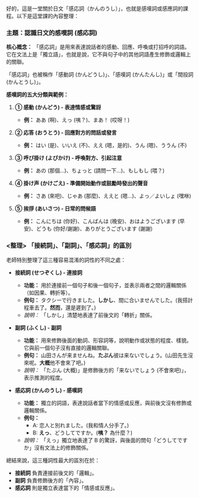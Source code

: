 </br>

好的，這是一堂關於日文「感応詞（かんのうし）」，也就是感嘆詞或感應詞的課程。以下是這堂課的內容整理：

### **主題：認識日文的感嘆詞 (感応詞)**

**核心概念：**
「感応詞」是用來表達說話者的感動、回應、呼喚或打招呼的詞語。它在文法上是「獨立語」，也就是說，它不與句子中的其他詞語產生修飾或邏輯上的關聯。

「感応詞」也被稱作「感動詞 (かんどうし)」、「感嘆詞 (かんたんし)」或「間投詞 (かんとうし)」。

**感嘆詞的五大分類與範例：**

1.  **① 感動 (かんどう) - 表達情感或驚訝**
    *   **例：** ああ (啊)、えっ (咦？)、まあ！ (哎呀！)

2.  **② 応答 (おうとう) - 回應對方的問話或發言**
    *   **例：** はい (是)、いいえ (不)、ええ (嗯，是的)、うん (嗯)、ううん (不)

3.  **③ 呼び掛け (よびかけ) - 呼喚對方、引起注意**
    *   **例：** あの (那個...)、ちょっと (請問一下...)、もしもし (喂？)

4.  **④ 掛け声 (かけごえ) - 準備開始動作或鼓勵時發出的聲音**
    *   **例：** さあ (來吧)、じゃあ (那麼)、ええと (嗯...)、よっ／よいしょ (嘿咻)

5.  **⑤ 挨拶 (あいさつ) - 日常的問候語**
    *   **例：** こんにちは (你好)、こんばんは (晚安)、おはようございます (早安)、どうも (你好/謝謝)、ありがとうございます (謝謝)

### **<整理> 「接続詞」、「副詞」、「感応詞」的區別**

老師特別整理了這三種容易混淆的詞性的不同之處：

*   **接続詞 (せつぞくし) - 連接詞**
    *   **功能：** 用於連接前一個句子和後一個句子，並表示兩者之間的邏輯關係（如因果、轉折等）。
    *   **例句：** タクシーで行きました。**しかし**、間に合いませんでした。(我搭計程車去了。**然而**，還是遲到了。)
    *   *說明：* 「しかし」清楚地表達了前後文的「轉折」關係。

*   **副詞 (ふくし) - 副詞**
    *   **功能：** 用來修飾後面的動詞、形容詞等，說明動作或狀態的程度、樣貌。它與前一個句子沒有直接的邏輯關聯。
    *   **例句：** 山田さんが来ませんね。**たぶん**彼は来ないでしょう。(山田先生沒來呢。**大概**他不會來了吧。)
    *   *說明：* 「たぶん (大概)」是修飾後方的「来ないでしょう (不會來吧)」，表示推測的程度。

*   **感応詞 (かんのうし) - 感嘆詞**
    *   **功能：** 獨立的詞語，表達說話者當下的情感或反應，與前後文沒有修飾或邏輯關係。
    *   **例句：**
        *   A: 恋人と別れました。(我和情人分手了。)
        *   B: **えっ**、どうしてですか。(**咦？** 為什麼？)
    *   *說明：* 「えっ」獨立地表達了 B 的驚訝，與後面的問句「どうしてですか」沒有文法上的修飾關係。

總結來說，這三種詞性最大的區別在於：
*   **接続詞** 負責連接前後文的「邏輯」。
*   **副詞** 負責修飾後方的「內容」。
*   **感応詞** 則是獨立表達當下的「情感或反應」。
</br>
